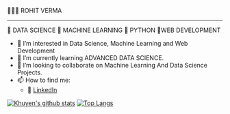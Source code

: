 
👩🏻‍💻 ROHIT VERMA
___________________________________________________________________________________________________________________________________________________________________________________

🔻 DATA SCIENCE 🔻 MACHINE LEARNING 🔻 PYTHON 🔻WEB DEVELOPMENT
- 👀 I’m interested in Data Science, Machine Learning and Web Development 
- 🌱 I’m currently learning ADVANCED DATA SCIENCE.
- 💞️ I’m looking to collaborate on Machine Learning And Data Science Projects.
- 📫 How to find me:
    - :office: [LinkedIn](https://www.linkedin.com/in/rohitverma9625/)

<!---
kumar9625/kumar9625 is a ✨ special ✨ repository because its `README.md` (this file) appears on your GitHub profile.
You can click the Preview link to take a look at your changes.
--->
[![Khuyen's github stats](https://github-readme-stats.vercel.app/api?username=kumar9625&count_private=true&show_icons=true&theme=radical&hide_rank=false)](https://github.com/anuraghazra/github-readme-stats)
[![Top Langs](https://github-readme-stats.vercel.app/api/top-langs/?username=kumar9625)](https://github.com/anuraghazra/github-readme-stats)
